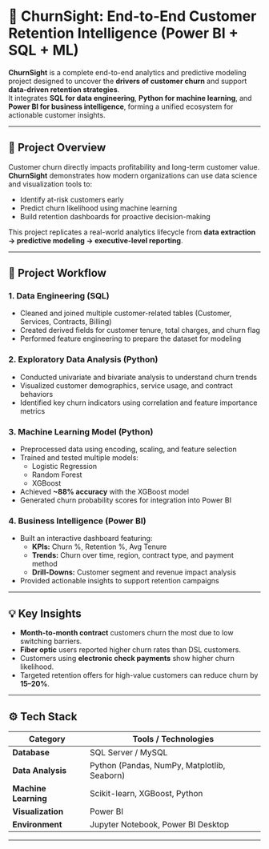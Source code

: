 # 🧠 ChurnSight: End-to-End Customer Retention Intelligence (Power BI + SQL + ML)

**ChurnSight** is a complete end-to-end analytics and predictive modeling project designed to uncover the **drivers of customer churn** and support **data-driven retention strategies**.  
It integrates **SQL for data engineering**, **Python for machine learning**, and **Power BI for business intelligence**, forming a unified ecosystem for actionable customer insights.

---

## 🚀 Project Overview

Customer churn directly impacts profitability and long-term customer value.  
**ChurnSight** demonstrates how modern organizations can use data science and visualization tools to:
- Identify at-risk customers early  
- Predict churn likelihood using machine learning  
- Build retention dashboards for proactive decision-making  

This project replicates a real-world analytics lifecycle from **data extraction → predictive modeling → executive-level reporting**.

---

## 🧩 Project Workflow

### **1. Data Engineering (SQL)**
- Cleaned and joined multiple customer-related tables (Customer, Services, Contracts, Billing)
- Created derived fields for customer tenure, total charges, and churn flag
- Performed feature engineering to prepare the dataset for modeling

### **2. Exploratory Data Analysis (Python)**
- Conducted univariate and bivariate analysis to understand churn trends
- Visualized customer demographics, service usage, and contract behaviors
- Identified key churn indicators using correlation and feature importance metrics

### **3. Machine Learning Model (Python)**
- Preprocessed data using encoding, scaling, and feature selection
- Trained and tested multiple models:
  - Logistic Regression  
  - Random Forest  
  - XGBoost
- Achieved **~88% accuracy** with the XGBoost model
- Generated churn probability scores for integration into Power BI

### **4. Business Intelligence (Power BI)**
- Built an interactive dashboard featuring:
  - **KPIs:** Churn %, Retention %, Avg Tenure  
  - **Trends:** Churn over time, region, contract type, and payment method  
  - **Drill-Downs:** Customer segment and revenue impact analysis  
- Provided actionable insights to support retention campaigns

---


## 💡 Key Insights

- **Month-to-month contract** customers churn the most due to low switching barriers.  
- **Fiber optic** users reported higher churn rates than DSL customers.  
- Customers using **electronic check payments** show higher churn likelihood.  
- Targeted retention offers for high-value customers can reduce churn by **15–20%**.

---

## ⚙️ Tech Stack

| Category | Tools / Technologies |
|-----------|----------------------|
| **Database** | SQL Server / MySQL |
| **Data Analysis** | Python (Pandas, NumPy, Matplotlib, Seaborn) |
| **Machine Learning** | Scikit-learn, XGBoost, Python |
| **Visualization** | Power BI |
| **Environment** | Jupyter Notebook, Power BI Desktop |

---




